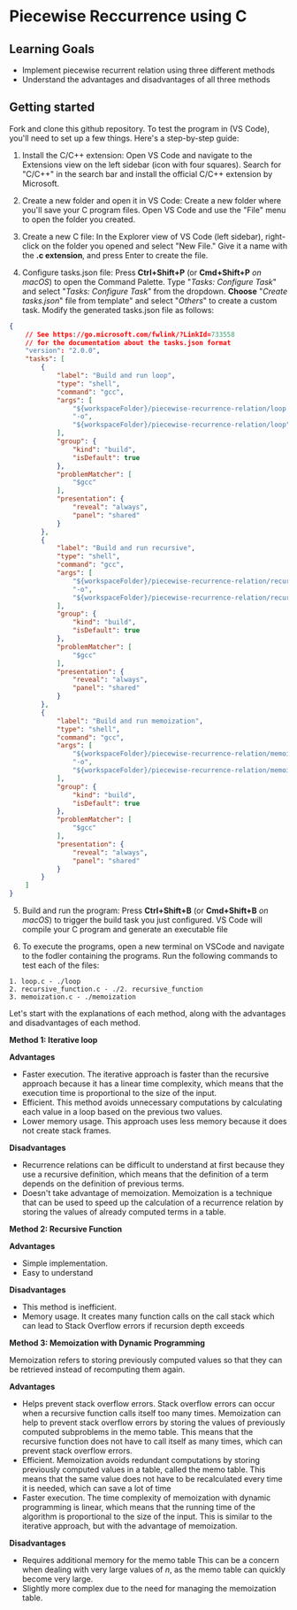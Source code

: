 # Piecewise Reccurrence using C

## Learning Goals
- Implement piecewise recurrent relation using three different methods
- Understand the advantages and disadvantages of all three methods

## Getting started
Fork and clone this github repository.
To test the program in (VS Code), you'll need to set up a few things. Here's a step-by-step guide:

1. Install the C/C++ extension: Open VS Code and navigate to the Extensions view on the left sidebar (icon with four squares). Search for "C/C++" in the search bar and install the official C/C++ extension by Microsoft.

2. Create a new folder and open it in VS Code: Create a new folder where you'll save your C program files. Open VS Code and use the "File" menu to open the folder you created.

3. Create a new C file: In the Explorer view of VS Code (left sidebar), right-click on the folder you opened and select "New File." Give it a name with the **.c extension**, and press Enter to create the file.

4. Configure tasks.json file: Press **Ctrl+Shift+P** (or **Cmd+Shift+P** *on macOS*) to open the Command Palette. Type "*Tasks: Configure Task*" and select "*Tasks: Configure Task*" from the dropdown. **Choose** "*Create tasks.json*" file from template" and select "*Others*" to create a custom task. Modify the generated tasks.json file as follows:
```json
{
    // See https://go.microsoft.com/fwlink/?LinkId=733558
    // for the documentation about the tasks.json format
    "version": "2.0.0",
    "tasks": [
        {
            "label": "Build and run loop",
            "type": "shell",
            "command": "gcc",
            "args": [
                "${workspaceFolder}/piecewise-recurrence-relation/loop.c",
                "-o",
                "${workspaceFolder}/piecewise-recurrence-relation/loop"
            ],
            "group": {
                "kind": "build",
                "isDefault": true
            },
            "problemMatcher": [
                "$gcc"
            ],
            "presentation": {
                "reveal": "always",
                "panel": "shared"
            }
        },
        {
            "label": "Build and run recursive",
            "type": "shell",
            "command": "gcc",
            "args": [
                "${workspaceFolder}/piecewise-recurrence-relation/recursive_function.c",
                "-o",
                "${workspaceFolder}/piecewise-recurrence-relation/recursive_function"
            ],
            "group": {
                "kind": "build",
                "isDefault": true
            },
            "problemMatcher": [
                "$gcc"
            ],
            "presentation": {
                "reveal": "always",
                "panel": "shared"
            }
        },
        {
            "label": "Build and run memoization",
            "type": "shell",
            "command": "gcc",
            "args": [
                "${workspaceFolder}/piecewise-recurrence-relation/memoization.c",
                "-o",
                "${workspaceFolder}/piecewise-recurrence-relation/memoization"
            ],
            "group": {
                "kind": "build",
                "isDefault": true
            },
            "problemMatcher": [
                "$gcc"
            ],
            "presentation": {
                "reveal": "always",
                "panel": "shared"
            }
        }
    ]
}
```
5. Build and run the program: Press **Ctrl+Shift+B** (or **Cmd+Shift+B** *on macOS*) to trigger the build task you just configured. VS Code will compile your C program and generate an executable file

6. To execute the programs, open a new terminal on VSCode and navigate to the fodler containing the programs. Run the following commands to test each of the files:

```
1. loop.c - ./loop
2. recursive_function.c - ./2. recursive_function
3. memoization.c - ./memoization
```

Let's start with the explanations of each method, along with the advantages and disadvantages of each method.



**Method 1: Iterative loop**

**Advantages**
- Faster execution.
The iterative approach is faster than the recursive approach because it has a linear time complexity, which means that the execution time is proportional to the size of the input.
- Efficient.
This method avoids unnecessary computations by calculating each value in a loop based on the previous two values.
- Lower memory usage. 
This approach uses less memory because it does not create stack frames.

**Disadvantages**
- Recurrence relations can be difficult to understand at first because they use a recursive definition, which means that the definition of a term depends on the definition of previous terms.
- Doesn't take advantage of memoization. Memoization is a technique that can be used to speed up the calculation of a recurrence relation by storing the values of already computed terms in a table.



**Method 2: Recursive Function**

**Advantages**
- Simple implementation.
- Easy to understand

**Disadvantages**
- This method is inefficient.
- Memory usage.
It creates many function calls on the call stack which can lead to Stack Overflow errors if recursion depth exceeds



**Method 3: Memoization with Dynamic Programming**

Memoization refers to storing previously computed values so that they can be retrieved instead of recomputing
them again.  

**Advantages**
- Helps prevent stack overflow errors.
Stack overflow errors can occur when a recursive function calls itself too many times. Memoization can help to prevent stack overflow errors by storing the values of previously computed subproblems in the memo table. This means that the recursive function does not have to call itself as many times, which can prevent stack overflow errors.
- Efficient.
Memoization avoids redundant computations by storing previously computed values in a table, called the memo table. This means that the same value does not have to be recalculated every time it is needed, which can save a lot of time
- Faster execution.
The time complexity of memoization with dynamic programming is linear, which means that the running time of the algorithm is proportional to the size of the input. This is similar to the iterative approach, but with the advantage of memoization.

**Disadvantages**
- Requires additional memory for the memo table This can be a concern when dealing with very large values of *n*, as the memo table can quickly become very large.
- Slightly more complex due to the need for managing the memoization table.
